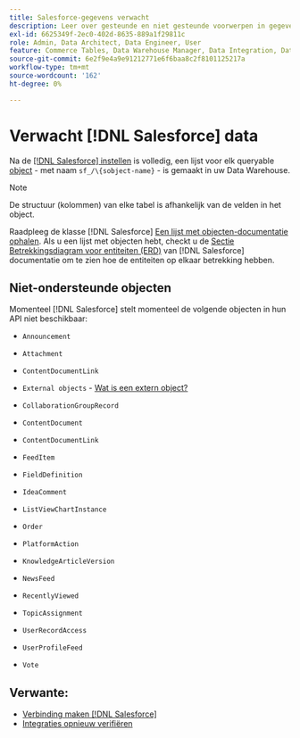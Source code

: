 ```yaml
---
title: Salesforce-gegevens verwacht
description: Leer over gesteunde en niet gesteunde voorwerpen in gegevens Salesforce.
exl-id: 6625349f-2ec0-402d-8635-889a1f29811c
role: Admin, Data Architect, Data Engineer, User
feature: Commerce Tables, Data Warehouse Manager, Data Integration, Data Import/Export
source-git-commit: 6e2f9e4a9e91212771e6f6baa8c2f8101125217a
workflow-type: tm+mt
source-wordcount: '162'
ht-degree: 0%

---
```


# Verwacht [!DNL Salesforce] data

Na de [[!DNL Salesforce] instellen](../integrations/salesforce.md) is volledig, een lijst voor elk queryable [object](https://developer.salesforce.com/docs/atlas.en-us.object_reference.meta/object_reference/sforce_api_objects_concepts.htm) - met naam `sf_/\{sobject-name}` - is gemaakt in uw Data Warehouse.

>[!NOTE]
>
>De structuur (kolommen) van elke tabel is afhankelijk van de velden in het object.

Raadpleeg de klasse [!DNL Salesforce] [Een lijst met objecten-documentatie ophalen](https://developer.salesforce.com/docs/atlas.en-us.api_rest.meta/api_rest/dome_describeGlobal.htm). Als u een lijst met objecten hebt, checkt u de [Sectie Betrekkingsdiagram voor entiteiten (ERD)](https://developer.salesforce.com/docs/atlas.en-us.object_reference.meta/object_reference/sforce_api_erd_knowledge.htm) van [!DNL Salesforce] documentatie om te zien hoe de entiteiten op elkaar betrekking hebben.

## Niet-ondersteunde objecten

Momenteel [!DNL Salesforce] stelt momenteel de volgende objecten in hun API niet beschikbaar:

* `Announcement`
* `Attachment`
* `ContentDocumentLink`
* `External objects` - [Wat is een extern object?](https://developer.salesforce.com/docs/atlas.en-us.object_reference.meta/object_reference/sforce_api_objects_external_objects.htm)
* `CollaborationGroupRecord`
* `ContentDocument`
* `ContentDocumentLink`
* `FeedItem`
* `FieldDefinition`
* `IdeaComment`
* `ListViewChartInstance`
* `Order`
* `PlatformAction`

* `KnowledgeArticleVersion`
* `NewsFeed`
* `RecentlyViewed`
* `TopicAssignment`
* `UserRecordAccess`
* `UserProfileFeed`
* `Vote`

## Verwante:

* [Verbinding maken [!DNL Salesforce]](../integrations/salesforce.md)
* [Integraties opnieuw verifiëren](https://experienceleague.adobe.com/docs/commerce-knowledge-base/kb/how-to/mbi-reauthenticating-integrations.html)
